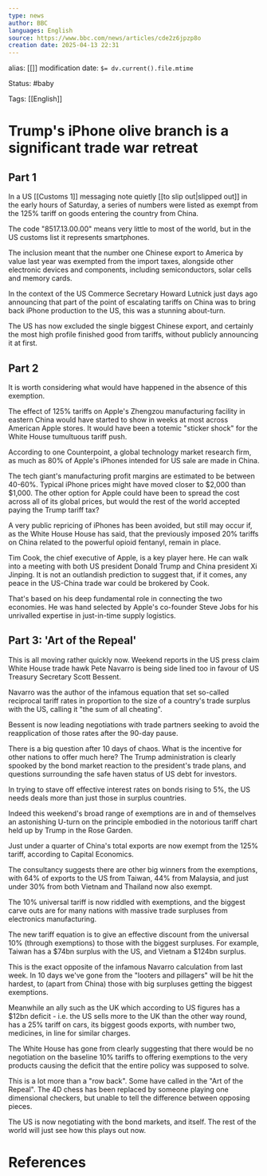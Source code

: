 ```yaml
---
type: news
author: BBC
languages: English
source: https://www.bbc.com/news/articles/cde2z6jpzp8o
creation date: 2025-04-13 22:31
---
```

alias: [[]]
modification date: `$= dv.current().file.mtime`

Status: #baby 

Tags: [[English]]

# Trump's iPhone olive branch is a significant trade war retreat

## Part 1

In a US [[Customs 1]] messaging note quietly [[to slip out|slipped out]]  in the early hours of Saturday, a series of numbers were listed as exempt from the 125% tariff on goods entering the country from China.

The code "8517.13.00.00" means very little to most of the world, but in the US customs list it represents smartphones.

The inclusion meant that the number one Chinese export to America by value last year was exempted from the import taxes, alongside other electronic devices and components, including semiconductors, solar cells and memory cards.

In the context of the US Commerce Secretary Howard Lutnick just days ago announcing that part of the point of escalating tariffs on China was to bring back iPhone production to the US, this was a stunning about-turn.

The US has now excluded the single biggest Chinese export, and certainly the most high profile finished good from tariffs, without publicly announcing it at first.

## Part 2

It is worth considering what would have happened in the absence of this exemption.

The effect of 125% tariffs on Apple's Zhengzou manufacturing facility in eastern China would have started to show in weeks at most across American Apple stores. It would have been a totemic "sticker shock" for the White House tumultuous tariff push.

According to one Counterpoint, a global technology market research firm, as much as 80% of Apple's iPhones intended for US sale are made in China.

The tech giant's manufacturing profit margins are estimated to be between 40-60%. Typical iPhone prices might have moved closer to $2,000 than $1,000. The other option for Apple could have been to spread the cost across all of its global prices, but would the rest of the world accepted paying the Trump tariff tax?

A very public repricing of iPhones has been avoided, but still may occur if, as the White House House has said, that the previously imposed 20% tariffs on China related to the powerful opioid fentanyl, remain in place.

Tim Cook, the chief executive of Apple, is a key player here. He can walk into a meeting with both US president Donald Trump and China president Xi Jinping. It is not an outlandish prediction to suggest that, if it comes, any peace in the US-China trade war could be brokered by Cook.

That's based on his deep fundamental role in connecting the two economies. He was hand selected by Apple's co-founder Steve Jobs for his unrivalled expertise in just-in-time supply logistics.

## Part 3: 'Art of the Repeal'

This is all moving rather quickly now. Weekend reports in the US press claim White House trade hawk Pete Navarro is being side lined too in favour of US Treasury Secretary Scott Bessent.

Navarro was the author of the infamous equation that set so-called reciprocal tariff rates in proportion to the size of a country's trade surplus with the US, calling it "the sum of all cheating".

Bessent is now leading negotiations with trade partners seeking to avoid the reapplication of those rates after the 90-day pause.

There is a big question after 10 days of chaos. What is the incentive for other nations to offer much here? The Trump administration is clearly spooked by the bond market reaction to the president's trade plans, and questions surrounding the safe haven status of US debt for investors.

In trying to stave off effective interest rates on bonds rising to 5%, the US needs deals more than just those in surplus countries.

Indeed this weekend's broad range of exemptions are in and of themselves an astonishing U-turn on the principle embodied in the notorious tariff chart held up by Trump in the Rose Garden.

Just under a quarter of China's total exports are now exempt from the 125% tariff, according to Capital Economics.

The consultancy suggests there are other big winners from the exemptions, with 64% of exports to the US from Taiwan, 44% from Malaysia, and just under 30% from both Vietnam and Thailand now also exempt.

The 10% universal tariff is now riddled with exemptions, and the biggest carve outs are for many nations with massive trade surpluses from electronics manufacturing.

The new tariff equation is to give an effective discount from the universal 10% (through exemptions) to those with the biggest surpluses. For example, Taiwan has a $74bn surplus with the US, and Vietnam a $124bn surplus.

This is the exact opposite of the infamous Navarro calculation from last week. In 10 days we've gone from the "looters and pillagers" will be hit the hardest, to (apart from China) those with big surpluses getting the biggest exemptions.

Meanwhile an ally such as the UK which according to US figures has a $12bn deficit - i.e. the US sells more to the UK than the other way round, has a 25% tariff on cars, its biggest goods exports, with number two, medicines, in line for similar charges.

The White House has gone from clearly suggesting that there would be no negotiation on the baseline 10% tariffs to offering exemptions to the very products causing the deficit that the entire policy was supposed to solve.

This is a lot more than a "row back". Some have called in the "Art of the Repeal". The 4D chess has been replaced by someone playing one dimensional checkers, but unable to tell the difference between opposing pieces.

The US is now negotiating with the bond markets, and itself. The rest of the world will just see how this plays out now.











# References
